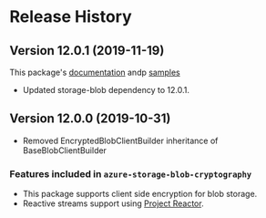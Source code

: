 # Release History
## Version 12.0.1 (2019-11-19)
This package's
[documentation](https://github.com/Azure/azure-sdk-for-java/blob/azure-storage-blob-cryptography_12.0.1/sdk/storage/azure-storage-blob-cryptography/README.md)
andp
[samples](https://github.com/Azure/azure-sdk-for-java/blob/azure-storage-blob-cryptography_12.0.1/sdk/storage/azure-storage-blob-cryptography/src/samples/java/com/azure/storage/blob/batch)


- Updated storage-blob dependency to 12.0.1.

## Version 12.0.0 (2019-10-31)
- Removed EncryptedBlobClientBuilder inheritance of BaseBlobClientBuilder

### Features included in `azure-storage-blob-cryptography`
- This package supports client side encryption for blob storage.
- Reactive streams support using [Project Reactor](https://projectreactor.io/).
  
